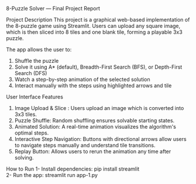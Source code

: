 8-Puzzle Solver — Final Project Report 

Project Description 
This project is a graphical web-based implementation of the 8-puzzle game 
using Streamlit. Users can upload any square image, which is then sliced into 
8 tiles and one blank tile, forming a playable 3x3 puzzle. 

The app allows the user to: 
1. Shuffle the puzzle 
2. Solve it using A* (default), Breadth-First Search (BFS), or Depth-First 
Search (DFS)
3. Watch a step-by-step animation of the selected solution 
4. Interact manually with the steps using highlighted arrows and tile 

User Interface Features 
 1. Image Upload & Slice : Users upload an image which is converted into 
3x3 tiles. 
2. Puzzle Shuffle: Random shuffling ensures solvable starting states. 
3. Animated Solution: A real-time animation visualizes the algorithm's 
optimal steps. 
4. Interactive Step Navigation: Buttons with directional arrows allow 
users to navigate steps manually and understand tile transitions. 
5. Replay Button: Allows users to rerun the animation any time after 
solving. 

How to Run
1- Install dependencies: pip install streamlit  
2- Run the app: streamlit run app-1.py
